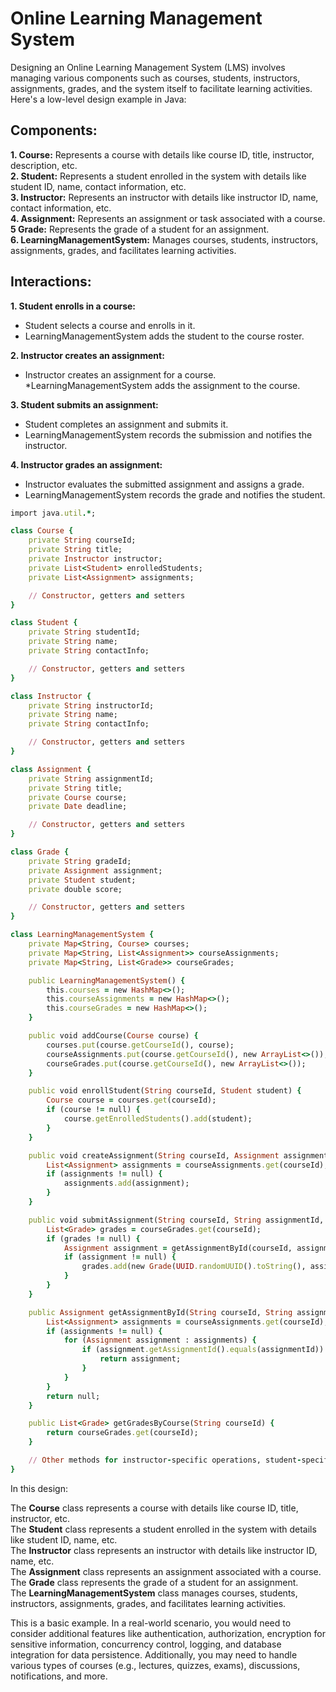 # Online Learning Management System

Designing an Online Learning Management System (LMS) involves managing various components such as courses, students, instructors, assignments, grades, and the system itself to facilitate learning activities. Here's a low-level design example in Java:

## Components:

**1.  Course:** Represents a course with details like course ID, title, instructor, description, etc. <br />
**2.  Student:** Represents a student enrolled in the system with details like student ID, name, contact information, etc. <br />
**3.  Instructor:** Represents an instructor with details like instructor ID, name, contact information, etc. <br />
**4.  Assignment:** Represents an assignment or task associated with a course. <br />
**5  Grade:** Represents the grade of a student for an assignment. <br />
**6.  LearningManagementSystem:** Manages courses, students, instructors, assignments, grades, and facilitates learning activities. <br />

## Interactions:

**1.  Student enrolls in a course:**
*  Student selects a course and enrolls in it.
*  LearningManagementSystem adds the student to the course roster.
  
**2.  Instructor creates an assignment:**
*  Instructor creates an assignment for a course.
*LearningManagementSystem adds the assignment to the course.

**3.  Student submits an assignment:**
*  Student completes an assignment and submits it.
*  LearningManagementSystem records the submission and notifies the instructor.
  
**4.  Instructor grades an assignment:**
*  Instructor evaluates the submitted assignment and assigns a grade. 
*  LearningManagementSystem records the grade and notifies the student.

```ruby
import java.util.*;

class Course {
    private String courseId;
    private String title;
    private Instructor instructor;
    private List<Student> enrolledStudents;
    private List<Assignment> assignments;

    // Constructor, getters and setters
}

class Student {
    private String studentId;
    private String name;
    private String contactInfo;

    // Constructor, getters and setters
}

class Instructor {
    private String instructorId;
    private String name;
    private String contactInfo;

    // Constructor, getters and setters
}

class Assignment {
    private String assignmentId;
    private String title;
    private Course course;
    private Date deadline;

    // Constructor, getters and setters
}

class Grade {
    private String gradeId;
    private Assignment assignment;
    private Student student;
    private double score;

    // Constructor, getters and setters
}

class LearningManagementSystem {
    private Map<String, Course> courses;
    private Map<String, List<Assignment>> courseAssignments;
    private Map<String, List<Grade>> courseGrades;

    public LearningManagementSystem() {
        this.courses = new HashMap<>();
        this.courseAssignments = new HashMap<>();
        this.courseGrades = new HashMap<>();
    }

    public void addCourse(Course course) {
        courses.put(course.getCourseId(), course);
        courseAssignments.put(course.getCourseId(), new ArrayList<>());
        courseGrades.put(course.getCourseId(), new ArrayList<>());
    }

    public void enrollStudent(String courseId, Student student) {
        Course course = courses.get(courseId);
        if (course != null) {
            course.getEnrolledStudents().add(student);
        }
    }

    public void createAssignment(String courseId, Assignment assignment) {
        List<Assignment> assignments = courseAssignments.get(courseId);
        if (assignments != null) {
            assignments.add(assignment);
        }
    }

    public void submitAssignment(String courseId, String assignmentId, Student student, double score) {
        List<Grade> grades = courseGrades.get(courseId);
        if (grades != null) {
            Assignment assignment = getAssignmentById(courseId, assignmentId);
            if (assignment != null) {
                grades.add(new Grade(UUID.randomUUID().toString(), assignment, student, score));
            }
        }
    }

    public Assignment getAssignmentById(String courseId, String assignmentId) {
        List<Assignment> assignments = courseAssignments.get(courseId);
        if (assignments != null) {
            for (Assignment assignment : assignments) {
                if (assignment.getAssignmentId().equals(assignmentId)) {
                    return assignment;
                }
            }
        }
        return null;
    }

    public List<Grade> getGradesByCourse(String courseId) {
        return courseGrades.get(courseId);
    }

    // Other methods for instructor-specific operations, student-specific operations, etc.
}

```

In this design:

The **Course** class represents a course with details like course ID, title, instructor, etc. <br />
The **Student** class represents a student enrolled in the system with details like student ID, name, etc. <br />
The **Instructor** class represents an instructor with details like instructor ID, name, etc. <br />
The **Assignment** class represents an assignment associated with a course. <br />
The **Grade** class represents the grade of a student for an assignment. <br />
The **LearningManagementSystem** class manages courses, students, instructors, assignments, grades, and facilitates learning activities. <br />

This is a basic example. In a real-world scenario, you would need to consider additional features like authentication, authorization, encryption for sensitive information, concurrency control, logging, and database integration for data persistence. Additionally, you may need to handle various types of courses (e.g., lectures, quizzes, exams), discussions, notifications, and more.



